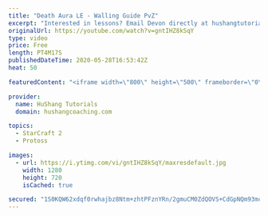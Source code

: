 ```yaml
---
title: "Death Aura LE - Walling Guide PvZ"
excerpt: "Interested in lessons? Email Devon directly at hushangtutorials@outlook.com ------------------------------------------------------------------------------------------------------- Want to support HuShang Tutorials directly? Patreon is a website where you can contribute a monthly donation that will help"
originalUrl: https://youtube.com/watch?v=gntIHZ8kSqY
type: video
price: Free
length: PT4M17S
publishedDateTime: 2020-05-28T16:53:42Z
heat: 50

featuredContent: "<iframe width=\"800\" height=\"500\" frameborder=\"0\" src=\"https://www.youtube.com/embed/gntIHZ8kSqY\" allow=\"accelerometer; autoplay; encrypted-media; gyroscope; picture-in-picture\" allowfullscreen></iframe>"

provider:
  name: HuShang Tutorials
  domain: hushangcoaching.com

topics:
  - StarCraft 2
  - Protoss

images:
  - url: https://i.ytimg.com/vi/gntIHZ8kSqY/maxresdefault.jpg
    width: 1280
    height: 720
    isCached: true

secured: "1S0KQW62xdqf0rwhajbz8Ntm+zhtPFznYRn/2gmuCM0ZdQOVS+CdGpNQm93mcZuJ/g2XnoEaFo5IeF8CsQhhz/b/0MEkGYWmO886Ba26w+piXYu07BtcqW6hqzdlDdzHv9cjQwgdI91su3ywzk/5oZ2V1niSFrNnNx++muRqhrgkSdOHFSjHnJOUNSf5iaPG4fwdRr6VlhCbHWDVXvfyznoc5qaPnLyVtXYetXk5l5GmsGlik3Jk94XRXdih9K+Y3rFPYLyWeZwwFBPC4TC+h/WrN4rD8URdk5D7sM42JR7Zmzvh/pTcvwR+AbmV1lu7wYSbKV7GeviP0ZbXrpAb86WoDIVU2aPsPn3n+ATdVuhOw/0iPi1XK/5a1/OAtbXa4QMxprS/o/M0LgORHxOCiTej/oy39BTHqVWyQ0E64xI=;o0uJJHEZPcADJIqSvDaTTw=="
---
```


